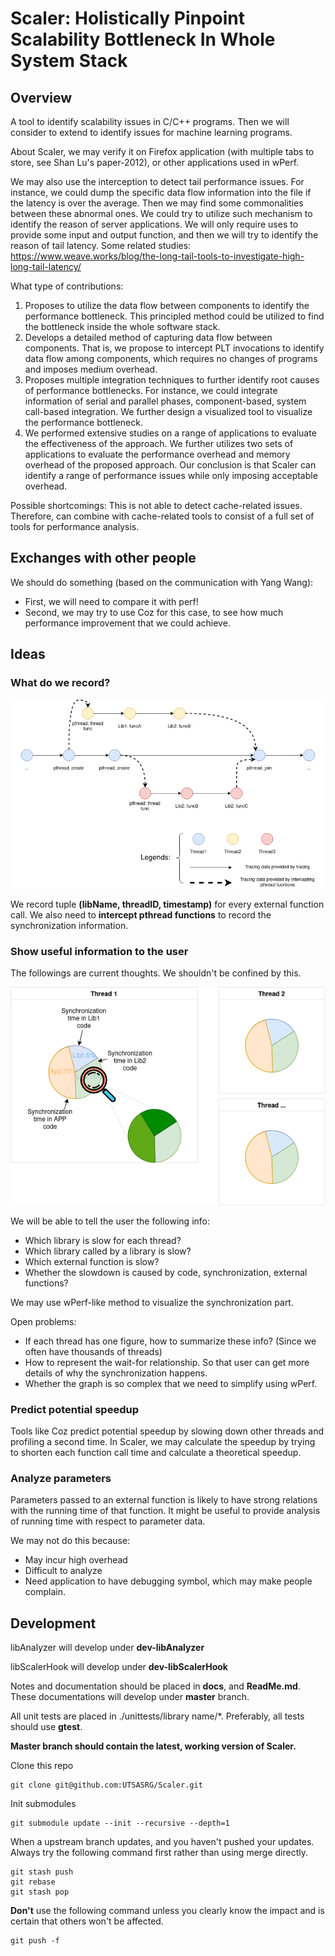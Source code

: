 # Scaler: Holistically Pinpoint Scalability Bottleneck In Whole System Stack

## Overview

A tool to identify scalability issues in C/C++ programs. Then we will consider to extend to identify issues for machine learning programs. 

About Scaler, we may verify it on Firefox application (with multiple tabs to store, see Shan Lu's paper-2012), or other applications used in wPerf. 

We may also use the interception to detect tail performance issues. For instance, we could dump the specific data flow information into the file if the latency is over the average. Then we may find some commonalities between these abnormal ones. We could try to utilize such mechanism to identify the reason of server applications. We will only require uses to provide some input and output function, and then we will try to identify the reason of tail latency. 
Some related studies:
https://www.weave.works/blog/the-long-tail-tools-to-investigate-high-long-tail-latency/

What type of contributions: 

1. Proposes to utilize the data flow between components to identify the performance bottleneck. This principled method could be utilized to find the bottleneck inside the whole software stack. 
2. Develops a detailed method of capturing data flow between components. That is, we propose to intercept PLT invocations to identify data flow among components, which requires no changes of programs and imposes medium overhead. 
3. Proposes multiple integration techniques to further identify root causes of performance bottlenecks. For instance, we could integrate information of serial and parallel phases, component-based, system call-based integration. We further design a visualized tool to visualize the performance bottleneck. 
4. We performed extensive studies on a range of applications to evaluate the effectiveness of the approach. We further utilizes two sets of applications to evaluate the performance overhead and memory overhead of the proposed approach. Our conclusion is that Scaler can identify a range of performance issues while only imposing acceptable overhead. 

Possible shortcomings: 
This is not able to detect cache-related issues. Therefore, can combine with cache-related tools to consist of a full set of tools for performance analysis. 

## Exchanges with other people

We should do something (based on the communication with Yang Wang): 
- First, we will need to compare it with perf!
- Second, we may try to use Coz for this case, to see how much performance improvement that we could achieve. 

## Ideas

### What do we record?

![whatwerecord](imgs/README/whatwerecord.png)

We record tuple **(libName, threadID, timestamp)** for every external function call. We also need to **intercept pthread functions** to record the synchronization information.

### Show useful information to the user

The followings are current thoughts. We shouldn't be confined by this.

![SampleVisualization](imgs/README/SampleVisualization.png)

We will be able to tell the user the following info:

- Which library is slow for each thread?
- Which library called by a library is slow?
- Which external function is slow?
- Whether the slowdown is caused by code, synchronization, external functions?



We may use wPerf-like method to visualize the synchronization part.



Open problems: 

- If each thread has one figure, how to summarize these info? (Since we often have thousands of threads)
- How to represent the wait-for relationship. So that user can get more details of why the synchronization happens.
- Whether the graph is so complex that we need to simplify using wPerf.

### Predict potential speedup

Tools like Coz predict potential speedup by slowing down other threads and profiling a second time. In Scaler, we may calculate the speedup by trying to shorten each function call time and calculate a theoretical speedup. 

### Analyze parameters

Parameters passed to an external function is likely to have strong relations with the running time of that function. It might be useful to provide analysis of running time with respect to parameter data.

We may not do this because:
- May incur high overhead
- Difficult to analyze
- Need application to have debugging symbol, which may make people complain.


## Development

libAnalyzer will develop under **dev-libAnalyzer**

libScalerHook will develop under **dev-libScalerHook**

Notes and documentation should be placed in **docs**, and **ReadMe.md**. These documentations will develop under **master** branch.

All unit tests are placed in ./unittests/library name/*. Preferably, all tests should use **gtest**.

**Master branch should contain the latest, working version of Scaler.**

Clone this repo

```
git clone git@github.com:UTSASRG/Scaler.git
```

Init submodules

```
git submodule update --init --recursive --depth=1
```

When a upstream branch updates, and you haven't pushed your updates. Always try the following command first rather than using merge directly.

```
git stash push
git rebase
git stash pop
```

**Don't** use the following command unless you clearly know the impact and is certain that others won't be affected.

```
git push -f 
```

